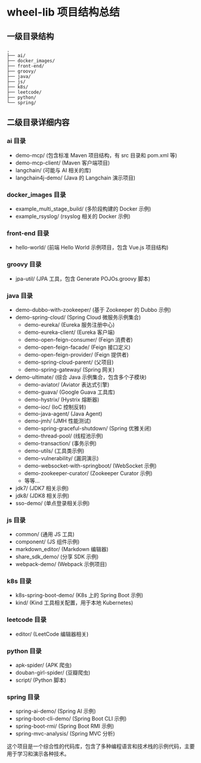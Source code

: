 # wheel-lib 项目结构总结

## 一级目录结构

```
.
├── ai/
├── docker_images/
├── front-end/
├── groovy/
├── java/
├── js/
├── k8s/
├── leetcode/
├── python/
└── spring/
```


## 二级目录详细内容

### ai 目录
- demo-mcp/ (包含标准 Maven 项目结构，有 src 目录和 pom.xml 等)
- demo-mcp-client/ (Maven 客户端项目)
- langchain/ (可能与 AI 相关的库)
- langchain4j-demo/ (Java 的 Langchain 演示项目)

### docker_images 目录
- example_multi_stage_build/ (多阶段构建的 Docker 示例)
- example_rsyslog/ (rsyslog 相关的 Docker 示例)

### front-end 目录
- hello-world/ (前端 Hello World 示例项目，包含 Vue.js 项目结构)

### groovy 目录
- jpa-util/ (JPA 工具，包含 Generate POJOs.groovy 脚本)

### java 目录
- demo-dubbo-with-zookeeper/ (基于 Zookeeper 的 Dubbo 示例)
- demo-spring-cloud/ (Spring Cloud 微服务示例集合)
  - demo-eureka/ (Eureka 服务注册中心)
  - demo-eureka-client/ (Eureka 客户端)
  - demo-open-feign-consumer/ (Feign 消费者)
  - demo-open-feign-facade/ (Feign 接口定义)
  - demo-open-feign-provider/ (Feign 提供者)
  - demo-spring-cloud-parent/ (父项目)
  - demo-spring-gateway/ (Spring 网关)
- demo-ultimate/ (综合 Java 示例集合，包含多个子模块)
  - demo-aviator/ (Aviator 表达式引擎)
  - demo-guava/ (Google Guava 工具库)
  - demo-hystrix/ (Hystrix 熔断器)
  - demo-ioc/ (IoC 控制反转)
  - demo-java-agent/ (Java Agent)
  - demo-jmh/ (JMH 性能测试)
  - demo-spring-graceful-shutdown/ (Spring 优雅关闭)
  - demo-thread-pool/ (线程池示例)
  - demo-transaction/ (事务示例)
  - demo-utils/ (工具类示例)
  - demo-vulnerability/ (漏洞演示)
  - demo-websocket-with-springboot/ (WebSocket 示例)
  - demo-zookeeper-curator/ (Zookeeper Curator 示例)
  - 等等...
- jdk7/ (JDK7 相关示例)
- jdk8/ (JDK8 相关示例)
- sso-demo/ (单点登录相关示例)

### js 目录
- common/ (通用 JS 工具)
- component/ (JS 组件示例)
- markdown_editor/ (Markdown 编辑器)
- share_sdk_demo/ (分享 SDK 示例)
- webpack-demo/ (Webpack 示例项目)

### k8s 目录
- k8s-spring-boot-demo/ (K8s 上的 Spring Boot 示例)
- kind/ (Kind 工具相关配置，用于本地 Kubernetes)

### leetcode 目录
- editor/ (LeetCode 编辑器相关)

### python 目录
- apk-spider/ (APK 爬虫)
- douban-girl-spider/ (豆瓣爬虫)
- script/ (Python 脚本)

### spring 目录
- spring-ai-demo/ (Spring AI 示例)
- spring-boot-cli-demo/ (Spring Boot CLI 示例)
- spring-boot-rmi/ (Spring Boot RMI 示例)
- spring-mvc-analysis/ (Spring MVC 分析)

这个项目是一个综合性的代码库，包含了多种编程语言和技术栈的示例代码，主要用于学习和演示各种技术。